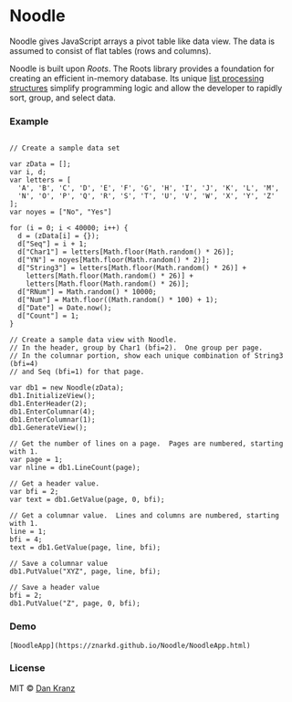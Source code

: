 # Noodle
Noodle gives JavaScript arrays a pivot table like data view.
The data is assumed to consist of flat tables (rows and columns).

Noodle is built upon *Roots*.  The Roots library provides a foundation for creating an efficient in-memory database. Its unique [list processing structures](http://armr.sourceforge.net/) simplify programming logic and allow the developer to rapidly sort, group, and select data.

### Example
```

// Create a sample data set

var zData = [];
var i, d;
var letters = [
  'A', 'B', 'C', 'D', 'E', 'F', 'G', 'H', 'I', 'J', 'K', 'L', 'M',
  'N', 'O', 'P', 'Q', 'R', 'S', 'T', 'U', 'V', 'W', 'X', 'Y', 'Z'
];
var noyes = ["No", "Yes"]

for (i = 0; i < 40000; i++) {
  d = (zData[i] = {});
  d["Seq"] = i + 1;
  d["Char1"] = letters[Math.floor(Math.random() * 26)];
  d["YN"] = noyes[Math.floor(Math.random() * 2)];
  d["String3"] = letters[Math.floor(Math.random() * 26)] +
    letters[Math.floor(Math.random() * 26)] +
    letters[Math.floor(Math.random() * 26)];
  d["RNum"] = Math.random() * 10000;
  d["Num"] = Math.floor((Math.random() * 100) + 1);
  d["Date"] = Date.now();
  d["Count"] = 1;
}

// Create a sample data view with Noodle.
// In the header, group by Char1 (bfi=2).  One group per page.
// In the columnar portion, show each unique combination of String3 (bfi=4)
// and Seq (bfi=1) for that page.

var db1 = new Noodle(zData);
db1.InitializeView();
db1.EnterHeader(2);
db1.EnterColumnar(4);
db1.EnterColumnar(1);
db1.GenerateView();

// Get the number of lines on a page.  Pages are numbered, starting with 1.
var page = 1;
var nline = db1.LineCount(page);

// Get a header value.
var bfi = 2;
var text = db1.GetValue(page, 0, bfi);

// Get a columnar value.  Lines and columns are numbered, starting with 1.
line = 1;
bfi = 4;
text = db1.GetValue(page, line, bfi);

// Save a columnar value
db1.PutValue("XYZ", page, line, bfi);

// Save a header value
bfi = 2;
db1.PutValue("Z", page, 0, bfi);
```
### Demo
```
[NoodleApp](https://znarkd.github.io/Noodle/NoodleApp.html)
```

### License
MIT © [Dan Kranz](https://github.com/znarkd?tab=repositories)
